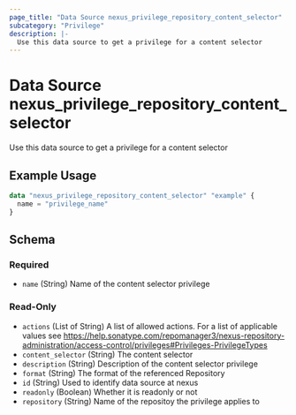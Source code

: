 ```yaml
---
page_title: "Data Source nexus_privilege_repository_content_selector"
subcategory: "Privilege"
description: |-
  Use this data source to get a privilege for a content selector
---
```

# Data Source nexus_privilege_repository_content_selector
Use this data source to get a privilege for a content selector
## Example Usage
```terraform
data "nexus_privilege_repository_content_selector" "example" {
  name = "privilege_name"
}
```
<!-- schema generated by tfplugindocs -->
## Schema

### Required

- `name` (String) Name of the content selector privilege

### Read-Only

- `actions` (List of String) A list of allowed actions. For a list of applicable values see https://help.sonatype.com/repomanager3/nexus-repository-administration/access-control/privileges#Privileges-PrivilegeTypes
- `content_selector` (String) The content selector
- `description` (String) Description of the content selector privilege
- `format` (String) The format of the referenced Repository
- `id` (String) Used to identify data source at nexus
- `readonly` (Boolean) Whether it is readonly or not
- `repository` (String) Name of the repositoy the privilege applies to
